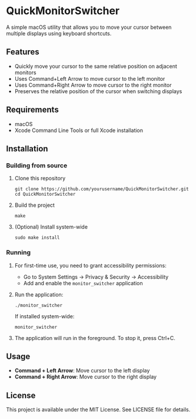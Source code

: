 # QuickMonitorSwitcher

A simple macOS utility that allows you to move your cursor between multiple displays using keyboard shortcuts.

## Features

- Quickly move your cursor to the same relative position on adjacent monitors
- Uses Command+Left Arrow to move cursor to the left monitor
- Uses Command+Right Arrow to move cursor to the right monitor
- Preserves the relative position of the cursor when switching displays

## Requirements

- macOS
- Xcode Command Line Tools or full Xcode installation

## Installation

### Building from source

1. Clone this repository
   ```
   git clone https://github.com/yourusername/QuickMonitorSwitcher.git
   cd QuickMonitorSwitcher
   ```

2. Build the project
   ```
   make
   ```

3. (Optional) Install system-wide
   ```
   sudo make install
   ```

### Running

1. For first-time use, you need to grant accessibility permissions:
   - Go to System Settings → Privacy & Security → Accessibility
   - Add and enable the `monitor_switcher` application

2. Run the application:
   ```
   ./monitor_switcher
   ```
   
   If installed system-wide:
   ```
   monitor_switcher
   ```

3. The application will run in the foreground. To stop it, press Ctrl+C.

## Usage

- **Command + Left Arrow**: Move cursor to the left display
- **Command + Right Arrow**: Move cursor to the right display

## License

This project is available under the MIT License. See LICENSE file for details.